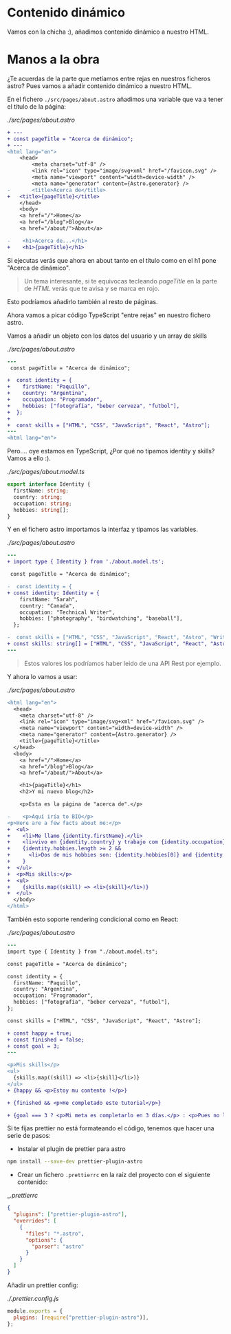 # Contenido dinámico

Vamos con la chicha :), añadimos contenido dinámico a nuestro HTML.

# Manos a la obra

¿Te acuerdas de la parte que metíamos entre rejas en nuestros ficheros astro? Pues vamos a añadir contenido dinámico a nuestro HTML.

En el fichero `./src/pages/about.astro` añadimos una variable que va a tener el título de la página:

_./src/pages/about.astro_

```diff
+ ---
+ const pageTitle = "Acerca de dinámico";
+ ---
<html lang="en">
	<head>
		<meta charset="utf-8" />
		<link rel="icon" type="image/svg+xml" href="/favicon.svg" />
		<meta name="viewport" content="width=device-width" />
		<meta name="generator" content={Astro.generator} />
-		<title>Acerca de</title>
+   <title>{pageTitle}</title>
	</head>
	<body>
    <a href="/">Home</a>
    <a href="/blog">Blog</a>
    <a href="/about/">About</a>

-    <h1>Acerca de...</h1>
+    <h1>{pageTitle}</h1>
```

Si ejecutas verás que ahora en about tanto en el título como en el h1 pone "Acerca de dinámico".

> Un tema interesante, si te equivocas tecleando _pageTitle_ en la parte de _HTML_ verás que te avisa y se marca en rojo.

Esto podríamos añadirlo también al resto de páginas.

Ahora vamos a picar código TypeScript "entre rejas" en nuestro fichero astro.

Vamos a añadir un objeto con los datos del usuario y un array de skills

_./src/pages/about.astro_

```diff
---
 const pageTitle = "Acerca de dinámico";

+  const identity = {
+    firstName: "Paquillo",
+    country: "Argentina",
+    occupation: "Programador",
+    hobbies: ["fotografía", "beber cerveza", "futbol"],
+  };
+
+  const skills = ["HTML", "CSS", "JavaScript", "React", "Astro"];
---
<html lang="en">
```

Pero.... oye estamos en TypeScript, ¿Por qué no tipamos identity y skills? Vamos a ello :).

_./src/pages/about.model.ts_

```typescript
export interface Identity {
  firstName: string;
  country: string;
  occupation: string;
  hobbies: string[];
}
```

Y en el fichero astro importamos la interfaz y tipamos las variables.

_./src/pages/about.astro_

```diff
---
+ import type { Identity } from './about.model.ts';

 const pageTitle = "Acerca de dinámico";

-  const identity = {
+ const identity: Identity = {
    firstName: "Sarah",
    country: "Canada",
    occupation: "Technical Writer",
    hobbies: ["photography", "birdwatching", "baseball"],
  };

-  const skills = ["HTML", "CSS", "JavaScript", "React", "Astro", "Writing Docs"];
+ const skills: string[] = ["HTML", "CSS", "JavaScript", "React", "Astro", "Writing Docs"];
---
```

> Estos valores los podríamos haber leido de una API Rest por ejemplo.

Y ahora lo vamos a usar:

_./src/pages/about.astro_

```diff
<html lang="en">
  <head>
    <meta charset="utf-8" />
    <link rel="icon" type="image/svg+xml" href="/favicon.svg" />
    <meta name="viewport" content="width=device-width" />
    <meta name="generator" content={Astro.generator} />
    <title>{pageTitle}</title>
  </head>
  <body>
    <a href="/">Home</a>
    <a href="/blog">Blog</a>
    <a href="/about/">About</a>

    <h1>{pageTitle}</h1>
    <h2>Y mi nuevo blog</h2>

    <p>Esta es la página de "acerca de".</p>

-    <p>Aquí iría to BIO</p>
<p>Here are a few facts about me:</p>
+  <ul>
+    <li>Me llamo {identity.firstName}.</li>
+    <li>vivo en {identity.country} y trabajo com {identity.occupation}.</li>
+    {identity.hobbies.length >= 2 &&
+      <li>Dos de mis hobbies son: {identity.hobbies[0]} and {identity.hobbies[1]}</li>
+    }
+  </ul>
+  <p>Mis skills:</p>
+  <ul>
+    {skills.map((skill) => <li>{skill}</li>)}
+  </ul>
  </body>
</html>
```

También esto soporte rendering condicional como en React:

_./src/pages/about.astro_

```diff
---
import type { Identity } from "./about.model.ts";

const pageTitle = "Acerca de dinámico";

const identity = {
  firstName: "Paquillo",
  country: "Argentina",
  occupation: "Programador",
  hobbies: ["fotografía", "beber cerveza", "futbol"],
};

const skills = ["HTML", "CSS", "JavaScript", "React", "Astro"];

+ const happy = true;
+ const finished = false;
+ const goal = 3;
---
```

```diff
<p>Mis skills</p>
<ul>
  {skills.map((skill) => <li>{skill}</li>)}
</ul>
+ {happy && <p>Estoy mu contento !</p>}

+ {finished && <p>He completado este tutorial</p>}

+ {goal === 3 ? <p>Mi meta es completarlo en 3 días.</p> : <p>Pues no llevo tres días.</p>}
```


Si te fijas prettier no está formateando el código, tenemos que hacer una serie de pasos:

- Instalar el plugin de prettier para astro

```bash
npm install --save-dev prettier-plugin-astro
```

- Crear un fichero `.prettierrc` en la raíz del proyecto con el siguiente contenido:

\__.prettierrc_

```json
{
  "plugins": ["prettier-plugin-astro"],
  "overrides": [
    {
      "files": "*.astro",
      "options": {
        "parser": "astro"
      }
    }
  ]
}
```

Añadir un prettier config:

_./.prettier.config.js_

```js
module.exports = {
  plugins: [require("prettier-plugin-astro")],
};
```
